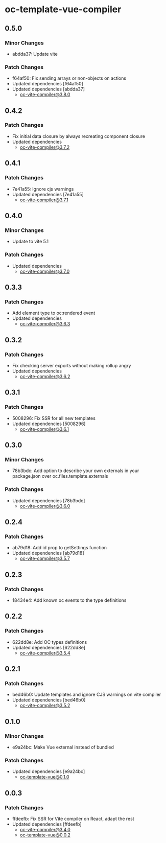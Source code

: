 # oc-template-vue-compiler

## 0.5.0

### Minor Changes

- abdda37: Update vite

### Patch Changes

- f64af50: Fix sending arrays or non-objects on actions
- Updated dependencies [f64af50]
- Updated dependencies [abdda37]
  - oc-vite-compiler@3.8.0

## 0.4.2

### Patch Changes

- Fix initial data closure by always recreating component closure
- Updated dependencies
  - oc-vite-compiler@3.7.2

## 0.4.1

### Patch Changes

- 7e41a55: Ignore cjs warnings
- Updated dependencies [7e41a55]
  - oc-vite-compiler@3.7.1

## 0.4.0

### Minor Changes

- Update to vite 5.1

### Patch Changes

- Updated dependencies
  - oc-vite-compiler@3.7.0

## 0.3.3

### Patch Changes

- Add element type to oc:rendered event
- Updated dependencies
  - oc-vite-compiler@3.6.3

## 0.3.2

### Patch Changes

- Fix checking server exports without making rollup angry
- Updated dependencies
  - oc-vite-compiler@3.6.2

## 0.3.1

### Patch Changes

- 5008296: Fix SSR for all new templates
- Updated dependencies [5008296]
  - oc-vite-compiler@3.6.1

## 0.3.0

### Minor Changes

- 78b3bdc: Add option to describe your own externals in your package.json over oc.files.template.externals

### Patch Changes

- Updated dependencies [78b3bdc]
  - oc-vite-compiler@3.6.0

## 0.2.4

### Patch Changes

- ab79d18: Add id prop to getSettings function
- Updated dependencies [ab79d18]
  - oc-vite-compiler@3.5.7

## 0.2.3

### Patch Changes

- 18434e4: Add known oc events to the type definitions

## 0.2.2

### Patch Changes

- 622dd8e: Add OC types definitions
- Updated dependencies [622dd8e]
  - oc-vite-compiler@3.5.4

## 0.2.1

### Patch Changes

- bed46b0: Update templates and ignore CJS warnings on vite compiler
- Updated dependencies [bed46b0]
  - oc-vite-compiler@3.5.2

## 0.1.0

### Minor Changes

- e9a24bc: Make Vue external instead of bundled

### Patch Changes

- Updated dependencies [e9a24bc]
  - oc-template-vue@0.1.0

## 0.0.3

### Patch Changes

- ffdeefb: Fix SSR for Vite compiler on React, adapt the rest
- Updated dependencies [ffdeefb]
  - oc-vite-compiler@3.4.0
  - oc-template-vue@0.0.2

